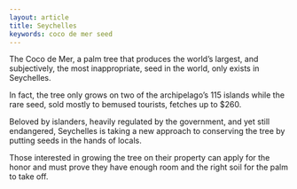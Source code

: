 ```yaml
---
layout: article
title: Seychelles
keywords: coco de mer seed
---
```


The Coco de Mer, a palm tree that produces the world’s largest, and subjectively, the most inappropriate, seed in the world, only exists in Seychelles.

In fact, the tree only grows on two of the archipelago’s 115 islands while the rare seed, sold mostly to bemused tourists, fetches up to $260.

Beloved by islanders, heavily regulated by the government, and yet still endangered, Seychelles is taking a new approach to conserving the tree by putting seeds in the hands of locals.

Those interested in growing the tree on their property can apply for the honor and must prove they have enough room and the right soil for the palm to take off.
